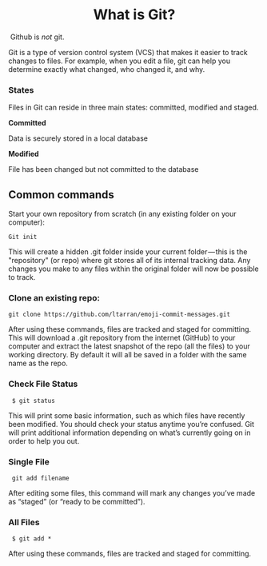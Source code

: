 # <center><b>What is Git?</b></center>

 Github is *not* git.

Git is a type of version control system (VCS) that makes it easier to track changes to files. For example, when you edit a file, git can help you determine exactly what changed, who changed it, and why.

### <b>States</b>

Files in Git can reside in three main states: committed, modified and staged.

<b>Committed</b>

Data is securely stored in a local database

<b>Modified</b>

File has been changed but not committed to the database


## <b>Common commands</b>



Start your own repository from scratch (in any existing folder on your computer):

    Git init

This will create a hidden .git folder inside your current folder — this is the "repository" (or repo) where git stores all of its internal tracking data. Any changes you make to any files within the original folder will now be possible to track.

###  <b>Clone an existing repo:</b>

    git clone https://github.com/ltarran/emoji-commit-messages.git
    
After using these commands, files are tracked and staged for committing.
This will download a .git repository from the internet (GitHub) to your computer and extract the latest snapshot of the repo (all the files) to your working directory. By default it will all be saved in a folder with the same name as the repo.

###  <b>Check File Status</b>

     $ git status
    
This will print some basic information, such as which files have recently been modified. You should check your status anytime you’re confused. Git will print additional information depending on what’s currently going on in order to help you out.

### <b>Single File</b>

     git add filename
     
After editing some files, this command will mark any changes you’ve made as “staged” (or “ready to be committed”).

### <b>All Files</b>

     $ git add *
    
After using these commands, files are tracked and staged for committing.

